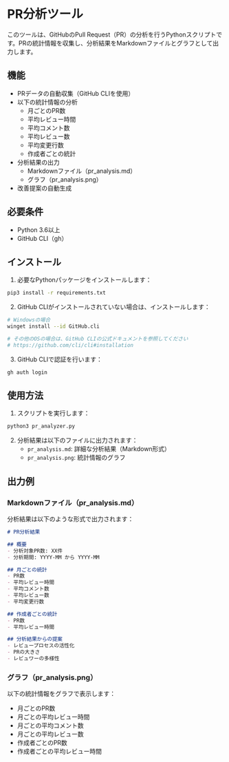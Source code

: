 # PR分析ツール

このツールは、GitHubのPull Request（PR）の分析を行うPythonスクリプトです。PRの統計情報を収集し、分析結果をMarkdownファイルとグラフとして出力します。

## 機能

- PRデータの自動収集（GitHub CLIを使用）
- 以下の統計情報の分析
  - 月ごとのPR数
  - 平均レビュー時間
  - 平均コメント数
  - 平均レビュー数
  - 平均変更行数
  - 作成者ごとの統計
- 分析結果の出力
  - Markdownファイル（pr_analysis.md）
  - グラフ（pr_analysis.png）
- 改善提案の自動生成

## 必要条件

- Python 3.6以上
- GitHub CLI（gh）

## インストール

1. 必要なPythonパッケージをインストールします：

```bash
pip3 install -r requirements.txt
```

2. GitHub CLIがインストールされていない場合は、インストールします：

```bash
# Windowsの場合
winget install --id GitHub.cli

# その他のOSの場合は、GitHub CLIの公式ドキュメントを参照してください
# https://github.com/cli/cli#installation
```

3. GitHub CLIで認証を行います：

```bash
gh auth login
```

## 使用方法

1. スクリプトを実行します：

```bash
python3 pr_analyzer.py
```

2. 分析結果は以下のファイルに出力されます：
   - `pr_analysis.md`: 詳細な分析結果（Markdown形式）
   - `pr_analysis.png`: 統計情報のグラフ

## 出力例

### Markdownファイル（pr_analysis.md）

分析結果は以下のような形式で出力されます：

```markdown
# PR分析結果

## 概要
- 分析対象PR数: XX件
- 分析期間: YYYY-MM から YYYY-MM

## 月ごとの統計
- PR数
- 平均レビュー時間
- 平均コメント数
- 平均レビュー数
- 平均変更行数

## 作成者ごとの統計
- PR数
- 平均レビュー時間

## 分析結果からの提案
- レビュープロセスの活性化
- PRの大きさ
- レビュワーの多様性
```

### グラフ（pr_analysis.png）

以下の統計情報をグラフで表示します：
- 月ごとのPR数
- 月ごとの平均レビュー時間
- 月ごとの平均コメント数
- 月ごとの平均レビュー数
- 作成者ごとのPR数
- 作成者ごとの平均レビュー時間 